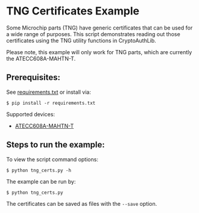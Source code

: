 TNG Certificates Example
===============================================================================
Some Microchip parts (TNG) have generic certificates that can be used for a
wide range of purposes. This script demonstrates reading out those certificates
using the TNG utility functions in CryptoAuthLib.

Please note, this example will only work for TNG parts, which are currently
the ATECC608A-MAHTN-T.

Prerequisites:
-------------------------------------------------------------------------------
See [requirements.txt](requirements.txt) or install via:

    $ pip install -r requirements.txt

Supported devices:
* [ATECC608A-MAHTN-T](https://www.microchip.com/design-centers/security-ics/cryptoauthentication/cloud-authentication/lora-security-with-tti-join-server)

Steps to run the example:
-------------------------------------------------------------------------------
To view the script command options:

    $ python tng_certs.py -h

The example can be run by:

    $ python tng_certs.py

The certificates can be saved as files with the ```--save``` option.
